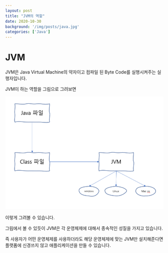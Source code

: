 ```yaml
---
layout: post
title: "JVM의 역할"
date: 2020-10-30
background: '/img/posts/java.jpg'
categories: ['Java']
---
```



# JVM

JVM은 Java Virtual Machine의 약자이고 컴파일 된 Byte Code를 실행시켜주는 실행자입니다.

JVM이 하는 역할을 그림으로 그려보면


![jvm](/img/jvm.png)


이렇게 그려볼 수 있습니다.

그림에서 볼 수 있듯이 JVM은 각 운영체제에 대해서 종속적인 성질을 가지고 있습니다.

즉 사용자가 어떤 운영체제를 사용하더라도 해당 운영체제에 맞는 JVM만 설치해준다면 플랫폼에 신경쓰지 않고 애플리케이션을 만들 수 있습니다.



